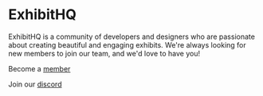 # ExhibitHQ

ExhibitHQ is a community of developers and designers who are passionate about creating beautiful and engaging exhibits. We're always looking for new members to join our team, and we'd love to have you! 

<!-- As a member of our organization, you'll have access to our private repositories, collaborate with other members on projects, and receive early access to new features. We hope you'll join us in building the future of exhibit design! -->

Become a [member](https://github.com/ExhibitHQ/join-the-community/issues/new?assignees=Arindam200%2CSwpn0neel%2Csamyabrata-maji%2Cpriyankarpal&labels=Waiting+Approval&projects=&template=invitation.yml&title=Invite+me+to+the+GitHub+Community+Organization)

Join our [discord](https://discord.gg/xEmrjeeS)
